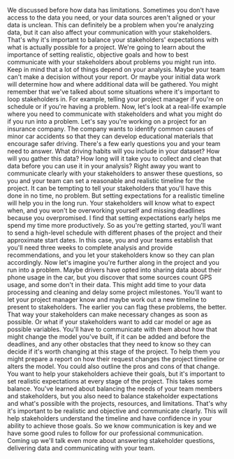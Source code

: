 

We discussed before how data has limitations. Sometimes you don't have access to the data you need, or your data sources aren't aligned or your data is unclean. This can definitely be a problem when you're analyzing data, but it can also affect your communication with your stakeholders. That's why it's important to balance your stakeholders' expectations with what is actually possible for a project. We're going to learn about the importance of setting realistic, objective goals and how to best communicate with your stakeholders about problems you might run into. Keep in mind that a lot of things depend on your analysis. Maybe your team can't make a decision without your report. Or maybe your initial data work will determine how and where additional data will be gathered. You might remember that we've talked about some situations where it's important to loop stakeholders in. For example, telling your project manager if you're on schedule or if you're having a problem. Now, let's look at a real-life example where you need to communicate with stakeholders and what you might do if you run into a problem. Let's say you're working on a project for an insurance company. The company wants to identify common causes of minor car accidents so that they can develop educational materials that encourage safer driving. There's a few early questions you and your team need to answer. What driving habits will you include in your dataset? How will you gather this data? How long will it take you to collect and clean that data before you can use it in your analysis? Right away you want to communicate clearly with your stakeholders to answer these questions, so you and your team can set a reasonable and realistic timeline for the project. It can be tempting to tell your stakeholders that you'll have this done in no time, no problem. But setting expectations for a realistic timeline will help you in the long run. Your stakeholders will know what to expect when, and you won't be overworking yourself and missing deadlines because you overpromised. I find that setting expectations early helps me spend my time more productively. So as you're getting started, you'll want to send a high-level schedule with different phases of the project and their approximate start dates. In this case, you and your teams establish that you'll need three weeks to complete analysis and provide recommendations, and you let your stakeholders know so they can plan accordingly. Now let's imagine you're further along in the project and you run into a problem. Maybe drivers have opted into sharing data about their phone usage in the car, but you discover that some sources count GPS usage, and some don't in their data. This might add time to your data processing and cleaning and delay some project milestones. You'll want to let your project manager know and maybe work out a new timeline to present to stakeholders. The earlier you can flag these problems, the better. That way your stakeholders can make necessary changes as soon as possible. Or what if your stakeholders want to add car model or age as possible variables. You'll have to communicate with them about how that might change the model you've built, if it can be added and before the deadlines, and any other obstacles that they need to know so they can decide if it's worth changing at this stage of the project. To help them you might prepare a report on how their request changes the project timeline or alters the model. You could also outline the pros and cons of that change. You want to help your stakeholders achieve their goals, but it's important to set realistic expectations at every stage of the project. This takes some balance. You've learned about balancing the needs of your team members and stakeholders, but you also need to balance stakeholder expectations and what's possible with the projects, resources, and limitations. That's why it's important to be realistic and objective and communicate clearly. This will help stakeholders understand the timeline and have confidence in your ability to achieve those goals. So we know communication is key and we have some good rules to follow for our professional communication. Coming up we'll talk even more about answering stakeholder questions, delivering data and communicating with your team.
